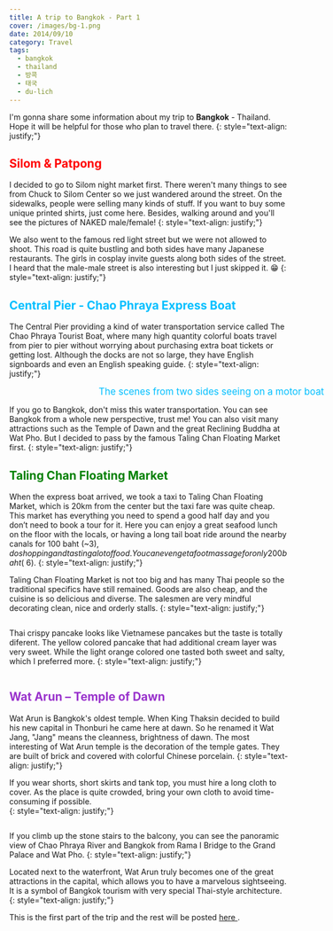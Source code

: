 ```yaml
---
title: A trip to Bangkok - Part 1
cover: /images/bg-1.png
date: 2014/09/10
category: Travel
tags:
  - bangkok
  - thailand
  - 방콕
  - 태국
  - du-lich
---
```


I'm gonna share some information about my trip to **Bangkok** - Thailand. Hope it will be helpful for those who plan to travel there.
{: style="text-align: justify;"}

## <span style="color:red"> Silom & Patpong </span>

I decided to go to Silom night market first. There weren't many things to see from Chuck to Silom Center so we just wandered around the street. On the sidewalks, people were selling many kinds of stuff. If you want to buy some unique printed shirts, just come here. Besides, walking around and you'll see the pictures of NAKED male/female!
{: style="text-align: justify;"}

We also went to the famous red light street but we were not allowed to shoot. This road is quite bustling and both sides have many Japanese restaurants. The girls in cosplay invite guests along both sides of the street. I heard that the male-male street is also interesting but I just skipped it. :grin:
{: style="text-align: justify;"}

## <span style="color:deepskyblue"> Central Pier - Chao Phraya Express Boat </span>

The Central Pier providing a kind of water transportation service called The Chao Phraya Tourist Boat, where many high quantity colorful boats travel from pier to pier without worrying about purchasing extra boat tickets or getting lost. Although the docks are not so large, they have English signboards and even an English speaking guide.
{: style="text-align: justify;"}

<figure style="width: 650px" class="align-center">
  <img src="{{ site.url }}{{ site.baseurl }}/images/bangkok-1.png" alt="">
  <figcaption style="font-size: 17px" align="center"> <span style="color:deepskyblue"> The scenes from two sides seeing on a motor boat </span> </figcaption>
</figure>

If you go to Bangkok, don't miss this water transportation. You can see Bangkok from a whole new perspective, trust me! You can also visit many attractions such as the Temple of Dawn and the great Reclining Buddha at Wat Pho. But I decided to pass by the famous Taling Chan Floating Market first.
{: style="text-align: justify;"}

## <span style="color:green"> Taling Chan Floating Market </span>

When the express boat arrived, we took a taxi to Taling Chan Floating Market, which is 20km from the center but the taxi fare was quite cheap. This market has everything you need to spend a good half day and you don’t need to book a tour for it. Here you can enjoy a great seafood lunch on the floor with the locals, or having a long tail boat ride around the nearby canals for 100 baht (~$3), do shopping and tasting a lot of food. You can even get a foot massage for only 200 baht (~$6).
{: style="text-align: justify;"}

Taling Chan Floating Market is not too big and has many Thai people so the traditional specifics have still remained. Goods are also cheap, and the cuisine is so delicious and diverse. The salesmen are very mindful decorating clean, nice and orderly stalls.
{: style="text-align: justify;"}

<figure style="width: 650px" class="align-center">
  <img src="{{ site.url }}{{ site.baseurl }}/images/bangkok-2.png" alt="">
  <figcaption> </figcaption>
</figure>

Thai crispy pancake looks like Vietnamese pancakes but the taste is totally diferent. The yellow colored pancake that had additional cream layer was very sweet. While the light orange colored one tasted both sweet and salty, which I preferred more.
{: style="text-align: justify;"}

<figure style="width: 650px" class="align-center">
  <img src="{{ site.url }}{{ site.baseurl }}/images/bangkok-3.png" alt="">
  <figcaption> </figcaption>
</figure>

## <span style="color:darkorchid"> Wat Arun – Temple of Dawn </span>

Wat Arun is Bangkok's oldest temple. When King Thaksin decided to build his new capital in Thonburi he came here at dawn. So he renamed it Wat Jang, "Jang" means the cleanness, brightness of dawn. The most interesting of Wat Arun temple is the decoration of the temple gates. They are built of brick and covered with colorful Chinese porcelain.
{: style="text-align: justify;"}

If you wear shorts, short skirts and tank top, you must hire a long cloth to cover. As the place is quite crowded, bring your own cloth to avoid time-consuming if possible.  
{: style="text-align: justify;"}

<figure style="width: 650px" class="align-center">
  <img src="{{ site.url }}{{ site.baseurl }}/images/bangkok-4.png" alt="">
  <figcaption> </figcaption>
</figure>

If you climb up the stone stairs to the balcony, you can see the panoramic view of Chao Phraya River and Bangkok from Rama I Bridge to the Grand Palace and Wat Pho.
{: style="text-align: justify;"}

Located next to the waterfront, Wat Arun truly becomes one of the great attractions in the capital, which allows you to have a marvelous sightseeing. It is a symbol of Bangkok tourism with very special Thai-style architecture.
{: style="text-align: justify;"}

This is the first part of the trip and the rest will be posted <a href="http://aquabubu.com/blog/travel/A-trip-to-Bangkok-Part-2/" target="_blank">here </a>.